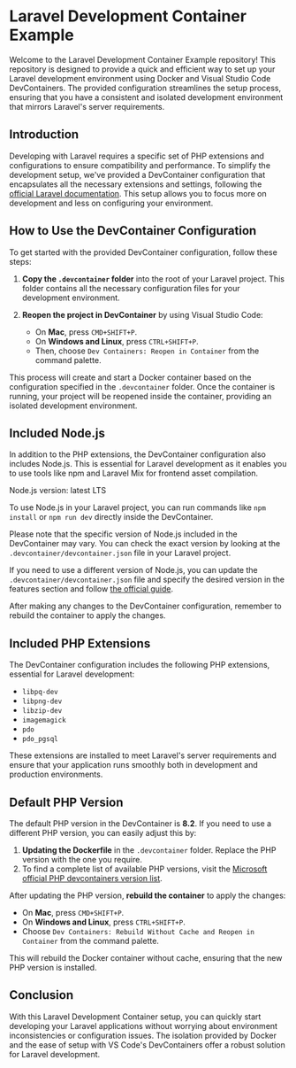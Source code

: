 # Laravel Development Container Example

Welcome to the Laravel Development Container Example repository! This repository is designed to provide a quick and efficient way to set up your Laravel development environment using Docker and Visual Studio Code DevContainers. The provided configuration streamlines the setup process, ensuring that you have a consistent and isolated development environment that mirrors Laravel's server requirements.

## Introduction

Developing with Laravel requires a specific set of PHP extensions and configurations to ensure compatibility and performance. To simplify the development setup, we've provided a DevContainer configuration that encapsulates all the necessary extensions and settings, following the [official Laravel documentation](https://laravel.com/docs/11.x/deployment#server-requirements). This setup allows you to focus more on development and less on configuring your environment.

## How to Use the DevContainer Configuration

To get started with the provided DevContainer configuration, follow these steps:

1. **Copy the `.devcontainer` folder** into the root of your Laravel project. This folder contains all the necessary configuration files for your development environment.

2. **Reopen the project in DevContainer** by using Visual Studio Code:
   - On **Mac**, press `CMD+SHIFT+P`.
   - On **Windows and Linux**, press `CTRL+SHIFT+P`.
   - Then, choose `Dev Containers: Reopen in Container` from the command palette.

This process will create and start a Docker container based on the configuration specified in the `.devcontainer` folder. Once the container is running, your project will be reopened inside the container, providing an isolated development environment.

## Included Node.js
In addition to the PHP extensions, the DevContainer configuration also includes Node.js. This is essential for Laravel development as it enables you to use tools like npm and Laravel Mix for frontend asset compilation.

Node.js version: latest LTS

To use Node.js in your Laravel project, you can run commands like `npm install` or `npm run dev` directly inside the DevContainer.

Please note that the specific version of Node.js included in the DevContainer may vary. You can check the exact version by looking at the `.devcontainer/devcontainer.json` file in your Laravel project.

If you need to use a different version of Node.js, you can update the `.devcontainer/devcontainer.json` file and specify the desired version in the features section and follow [the official guide](https://github.com/devcontainers/features/tree/main/src/node).

After making any changes to the DevContainer configuration, remember to rebuild the container to apply the changes.
## Included PHP Extensions

The DevContainer configuration includes the following PHP extensions, essential for Laravel development:

- `libpq-dev`
- `libpng-dev`
- `libzip-dev`
- `imagemagick`
- `pdo`
- `pdo_pgsql`

These extensions are installed to meet Laravel's server requirements and ensure that your application runs smoothly both in development and production environments.

## Default PHP Version

The default PHP version in the DevContainer is **8.2**. If you need to use a different PHP version, you can easily adjust this by:

1. **Updating the Dockerfile** in the `.devcontainer` folder. Replace the PHP version with the one you require.
2. To find a complete list of available PHP versions, visit the [Microsoft official PHP devcontainers version list](https://mcr.microsoft.com/v2/devcontainers/php/tags/list).

After updating the PHP version, **rebuild the container** to apply the changes:

- On **Mac**, press `CMD+SHIFT+P`.
- On **Windows and Linux**, press `CTRL+SHIFT+P`.
- Choose `Dev Containers: Rebuild Without Cache and Reopen in Container` from the command palette.

This will rebuild the Docker container without cache, ensuring that the new PHP version is installed.

## Conclusion

With this Laravel Development Container setup, you can quickly start developing your Laravel applications without worrying about environment inconsistencies or configuration issues. The isolation provided by Docker and the ease of setup with VS Code's DevContainers offer a robust solution for Laravel development.
